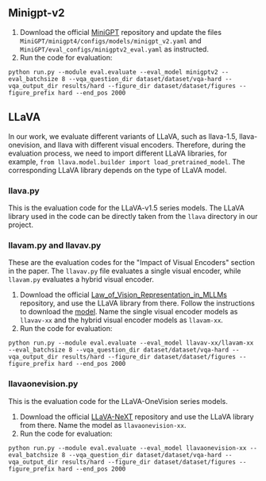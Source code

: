 ## Minigpt-v2

1. Download the official [MiniGPT](https://github.com/Vision-CAIR/MiniGPT-4) repository and update the files `MiniGPT/minigpt4/configs/models/minigpt_v2.yaml` and `MiniGPT/eval_configs/minigptv2_eval.yaml` as instructed.
2. Run the code for evaluation:

```
python run.py --module eval.evaluate --eval_model minigptv2 --eval_batchsize 8 --vqa_question_dir dataset/dataset/vqa-hard --vqa_output_dir results/hard --figure_dir dataset/dataset/figures --figure_prefix hard --end_pos 2000
```

## LLaVA

In our work, we evaluate different variants of LLaVA, such as llava-1.5, llava-onevision, and llava with different visual encoders. Therefore, during the evaluation process, we need to import different LLaVA libraries, for example, `from llava.model.builder import load_pretrained_model`. The corresponding LLaVA library depends on the type of LLaVA model.

### llava.py

This is the evaluation code for the LLaVA-v1.5 series models. The LLaVA library used in the code can be directly taken from the `llava` directory in our project.

### llavam.py and llavav.py

These are the evaluation codes for the "Impact of Visual Encoders" section in the paper. The `llavav.py` file evaluates a single visual encoder, while `llavam.py` evaluates a hybrid visual encoder.

1. Download the official [Law_of_Vision_Representation_in_MLLMs](https://github.com/bronyayang/Law_of_Vision_Representation_in_MLLMs) repository, and use the LLaVA library from there. Follow the instructions to download the [model](https://huggingface.co/shijiay). Name the single visual encoder models as `llavav-xx` and the hybrid visual encoder models as `llavam-xx`.
2. Run the code for evaluation:

```
python run.py --module eval.evaluate --eval_model llavav-xx/llavam-xx --eval_batchsize 8 --vqa_question_dir dataset/dataset/vqa-hard --vqa_output_dir results/hard --figure_dir dataset/dataset/figures --figure_prefix hard --end_pos 2000
```

### llavaonevision.py

This is the evaluation code for the LLaVA-OneVision series models.

1. Download the official [LLaVA-NeXT](https://github.com/LLaVA-VL/LLaVA-NeXT) repository and use the LLaVA library from there. Name the model as `llavaonevision-xx`.
2. Run the code for evaluation:

```
python run.py --module eval.evaluate --eval_model llavaonevision-xx --eval_batchsize 8 --vqa_question_dir dataset/dataset/vqa-hard --vqa_output_dir results/hard --figure_dir dataset/dataset/figures --figure_prefix hard --end_pos 2000
```

